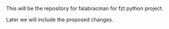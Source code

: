 This will be the repository for falabracman for fzt python project.

Later we will include the proposed changes.

